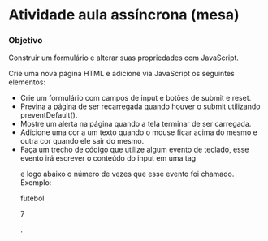 # Atividade aula assíncrona (mesa)


### Objetivo

Construir um formulário e alterar suas propriedades com JavaScript.


Crie uma nova página HTML e adicione via JavaScript os seguintes elementos:

- Crie um formulário com campos de input e botões de submit e reset.
- Previna a página de ser recarregada quando houver o submit utilizando preventDefault().
- Mostre um alerta na página quando a tela terminar de ser carregada.
- Adicione uma cor a um texto quando o mouse ficar acima do mesmo e outra cor quando ele sair do mesmo.
- Faça um trecho de código que utilize algum evento de teclado, esse evento irá escrever o conteúdo do input em uma tag <p> e logo abaixo o número de vezes que esse evento foi chamado. Exemplo: <p>futebol</p> <p>7</p> .
